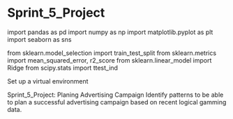 # Sprint_5_Project

import pandas as pd
import numpy as np
import matplotlib.pyplot as plt
import seaborn as sns

from sklearn.model_selection import train_test_split
from sklearn.metrics import mean_squared_error, r2_score
from sklearn.linear_model import Ridge
from scipy.stats import ttest_ind

Set up a virtual environment



Sprint_5_Project: Planing Advertising Campaign
Identify patterns to be able to plan a successful advertising campaign based on recent logical gamming data.